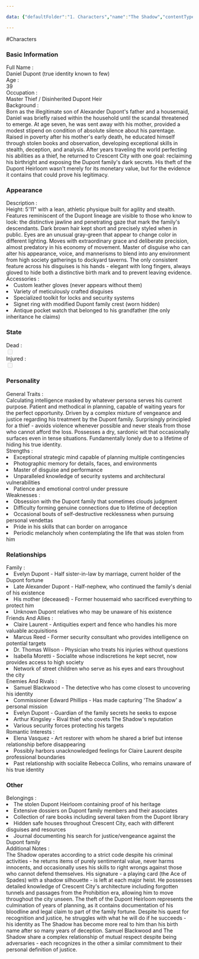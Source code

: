```yaml
---

data: {"defaultFolder":"1. Characters","name":"The Shadow","contentType":"characters","template":{"BasicInformation":{"FullName":{"value":"Daniel Dupont (true identity known to few)","type":"text"},"Age":{"value":"39","type":"text"},"Occupation":{"value":"Master Thief / Disinherited Dupont Heir","type":"text"},"Background":{"value":"Born as the illegitimate son of Alexander Dupont's father and a housemaid, Daniel was briefly raised within the household until the scandal threatened to emerge. At age seven, he was sent away with his mother, provided a modest stipend on condition of absolute silence about his parentage. Raised in poverty after his mother's early death, he educated himself through stolen books and observation, developing exceptional skills in stealth, deception, and analysis. After years traveling the world perfecting his abilities as a thief, he returned to Crescent City with one goal: reclaiming his birthright and exposing the Dupont family's dark secrets. His theft of the Dupont Heirloom wasn't merely for its monetary value, but for the evidence it contains that could prove his legitimacy.","type":"textarea"}},"Appearance":{"Description":{"value":"Height: 5'11\" with a lean, athletic physique built for agility and stealth. Features reminiscent of the Dupont lineage are visible to those who know to look: the distinctive jawline and penetrating gaze that mark the family's descendants. Dark brown hair kept short and precisely styled when in public. Eyes are an unusual gray-green that appear to change color in different lighting. Moves with extraordinary grace and deliberate precision, almost predatory in his economy of movement. Master of disguise who can alter his appearance, voice, and mannerisms to blend into any environment from high society gatherings to dockyard taverns. The only consistent feature across his disguises is his hands - elegant with long fingers, always gloved to hide both a distinctive birth mark and to prevent leaving evidence.","type":"textarea"},"Accessories":{"value":["Custom leather gloves (never appears without them)","Variety of meticulously crafted disguises","Specialized toolkit for locks and security systems","Signet ring with modified Dupont family crest (worn hidden)","Antique pocket watch that belonged to his grandfather (the only inheritance he claims)"],"type":"array:text"}},"State":{"Dead":{"value":false,"type":"boolean"},"Injured":{"value":false,"type":"boolean"}},"Personality":{"GeneralTraits":{"value":"Calculating intelligence masked by whatever persona serves his current purpose. Patient and methodical in planning, capable of waiting years for the perfect opportunity. Driven by a complex mixture of vengeance and justice regarding his treatment by the Dupont family. Surprisingly principled for a thief - avoids violence whenever possible and never steals from those who cannot afford the loss. Possesses a dry, sardonic wit that occasionally surfaces even in tense situations. Fundamentally lonely due to a lifetime of hiding his true identity.","type":"textarea"},"Strengths":{"value":["Exceptional strategic mind capable of planning multiple contingencies","Photographic memory for details, faces, and environments","Master of disguise and performance","Unparalleled knowledge of security systems and architectural vulnerabilities","Patience and emotional control under pressure"],"type":"array:text"},"Weaknesses":{"value":["Obsession with the Dupont family that sometimes clouds judgment","Difficulty forming genuine connections due to lifetime of deception","Occasional bouts of self-destructive recklessness when pursuing personal vendettas","Pride in his skills that can border on arrogance","Periodic melancholy when contemplating the life that was stolen from him"],"type":"array:text"}},"Relationships":{"Family":{"value":["Evelyn Dupont - Half sister-in-law by marriage, current holder of the Dupont fortune","Late Alexander Dupont - Half-nephew, who continued the family's denial of his existence","His mother (deceased) - Former housemaid who sacrificed everything to protect him","Unknown Dupont relatives who may be unaware of his existence"],"type":"array:text"},"FriendsAndAllies":{"value":["Claire Laurent - Antiquities expert and fence who handles his more valuable acquisitions","Marcus Reed - Former security consultant who provides intelligence on potential targets","Dr. Thomas Wilson - Physician who treats his injuries without questions","Isabella Moretti - Socialite whose indiscretions he kept secret, now provides access to high society","Network of street children who serve as his eyes and ears throughout the city"],"type":"array:text"},"EnemiesAndRivals":{"value":["Samuel Blackwood - The detective who has come closest to uncovering his identity","Commissioner Edward Phillips - Has made capturing 'The Shadow' a personal mission","Evelyn Dupont - Guardian of the family secrets he seeks to expose","Arthur Kingsley - Rival thief who covets The Shadow's reputation","Various security forces protecting his targets"],"type":"array:text"},"RomanticInterests":{"value":["Elena Vasquez - Art restorer with whom he shared a brief but intense relationship before disappearing","Possibly harbors unacknowledged feelings for Claire Laurent despite professional boundaries","Past relationship with socialite Rebecca Collins, who remains unaware of his true identity"],"type":"array:text"}},"Other":{"Belongings":{"value":["The stolen Dupont Heirloom containing proof of his heritage","Extensive dossiers on Dupont family members and their associates","Collection of rare books including several taken from the Dupont library","Hidden safe houses throughout Crescent City, each with different disguises and resources","Journal documenting his search for justice/vengeance against the Dupont family"],"type":"array:text"},"AdditionalNotes":{"value":"The Shadow operates according to a strict code despite his criminal activities - he returns items of purely sentimental value, never harms innocents, and occasionally uses his skills to right wrongs against those who cannot defend themselves. His signature - a playing card (the Ace of Spades) with a shadow silhouette - is left at each major heist. He possesses detailed knowledge of Crescent City's architecture including forgotten tunnels and passages from the Prohibition era, allowing him to move throughout the city unseen. The theft of the Dupont Heirloom represents the culmination of years of planning, as it contains documentation of his bloodline and legal claim to part of the family fortune. Despite his quest for recognition and justice, he struggles with what he will do if he succeeds - his identity as The Shadow has become more real to him than his birth name after so many years of deception. Samuel Blackwood and The Shadow share a complex relationship of mutual respect despite being adversaries - each recognizes in the other a similar commitment to their personal definition of justice.","type":"textarea"}}}}

---
```


#Characters

<div class="section level-3"><h3 class="section-header">Basic Information</h3><div class="section-content"><div class="content-container"><div class="field-container field-type-text"><div class="field-label">Full Name : </div><div class="field-value text-value">Daniel Dupont (true identity known to few)</div></div><div class="field-container field-type-text"><div class="field-label">Age : </div><div class="field-value text-value">39</div></div><div class="field-container field-type-text"><div class="field-label">Occupation : </div><div class="field-value text-value">Master Thief / Disinherited Dupont Heir</div></div><div class="field-container field-type-textarea"><div class="field-label">Background : </div><div class="field-value"><div class="content-creation-textarea">Born as the illegitimate son of Alexander Dupont's father and a housemaid, Daniel was briefly raised within the household until the scandal threatened to emerge. At age seven, he was sent away with his mother, provided a modest stipend on condition of absolute silence about his parentage. Raised in poverty after his mother's early death, he educated himself through stolen books and observation, developing exceptional skills in stealth, deception, and analysis. After years traveling the world perfecting his abilities as a thief, he returned to Crescent City with one goal: reclaiming his birthright and exposing the Dupont family's dark secrets. His theft of the Dupont Heirloom wasn't merely for its monetary value, but for the evidence it contains that could prove his legitimacy.</div></div></div></div></div></div><div class="section-separator"></div><div class="section level-3"><h3 class="section-header">Appearance</h3><div class="section-content"><div class="content-container"><div class="field-container field-type-textarea"><div class="field-label">Description : </div><div class="field-value"><div class="content-creation-textarea">Height: 5'11" with a lean, athletic physique built for agility and stealth. Features reminiscent of the Dupont lineage are visible to those who know to look: the distinctive jawline and penetrating gaze that mark the family's descendants. Dark brown hair kept short and precisely styled when in public. Eyes are an unusual gray-green that appear to change color in different lighting. Moves with extraordinary grace and deliberate precision, almost predatory in his economy of movement. Master of disguise who can alter his appearance, voice, and mannerisms to blend into any environment from high society gatherings to dockyard taverns. The only consistent feature across his disguises is his hands - elegant with long fingers, always gloved to hide both a distinctive birth mark and to prevent leaving evidence.</div></div></div><div class="field-container field-type-array:text"><div class="field-label">Accessories : </div><nav class="field-value array-container"><li class="array-item text-item">Custom leather gloves (never appears without them)</li><li class="array-item text-item">Variety of meticulously crafted disguises</li><li class="array-item text-item">Specialized toolkit for locks and security systems</li><li class="array-item text-item">Signet ring with modified Dupont family crest (worn hidden)</li><li class="array-item text-item">Antique pocket watch that belonged to his grandfather (the only inheritance he claims)</li></nav></div></div></div></div><div class="section-separator"></div><div class="section level-3"><h3 class="section-header">State</h3><div class="section-content"><div class="content-container"><div class="field-container field-type-boolean"><div class="field-label">Dead : </div><div class="field-value"><input type="checkbox" disabled="true"></div></div><div class="field-container field-type-boolean"><div class="field-label">Injured : </div><div class="field-value"><input type="checkbox" disabled="true"></div></div></div></div></div><div class="section-separator"></div><div class="section level-3"><h3 class="section-header">Personality</h3><div class="section-content"><div class="content-container"><div class="field-container field-type-textarea"><div class="field-label">General Traits : </div><div class="field-value"><div class="content-creation-textarea">Calculating intelligence masked by whatever persona serves his current purpose. Patient and methodical in planning, capable of waiting years for the perfect opportunity. Driven by a complex mixture of vengeance and justice regarding his treatment by the Dupont family. Surprisingly principled for a thief - avoids violence whenever possible and never steals from those who cannot afford the loss. Possesses a dry, sardonic wit that occasionally surfaces even in tense situations. Fundamentally lonely due to a lifetime of hiding his true identity.</div></div></div><div class="field-container field-type-array:text"><div class="field-label">Strengths : </div><nav class="field-value array-container"><li class="array-item text-item">Exceptional strategic mind capable of planning multiple contingencies</li><li class="array-item text-item">Photographic memory for details, faces, and environments</li><li class="array-item text-item">Master of disguise and performance</li><li class="array-item text-item">Unparalleled knowledge of security systems and architectural vulnerabilities</li><li class="array-item text-item">Patience and emotional control under pressure</li></nav></div><div class="field-container field-type-array:text"><div class="field-label">Weaknesses : </div><nav class="field-value array-container"><li class="array-item text-item">Obsession with the Dupont family that sometimes clouds judgment</li><li class="array-item text-item">Difficulty forming genuine connections due to lifetime of deception</li><li class="array-item text-item">Occasional bouts of self-destructive recklessness when pursuing personal vendettas</li><li class="array-item text-item">Pride in his skills that can border on arrogance</li><li class="array-item text-item">Periodic melancholy when contemplating the life that was stolen from him</li></nav></div></div></div></div><div class="section-separator"></div><div class="section level-3"><h3 class="section-header">Relationships</h3><div class="section-content"><div class="content-container"><div class="field-container field-type-array:text"><div class="field-label">Family : </div><nav class="field-value array-container"><li class="array-item text-item">Evelyn Dupont - Half sister-in-law by marriage, current holder of the Dupont fortune</li><li class="array-item text-item">Late Alexander Dupont - Half-nephew, who continued the family's denial of his existence</li><li class="array-item text-item">His mother (deceased) - Former housemaid who sacrificed everything to protect him</li><li class="array-item text-item">Unknown Dupont relatives who may be unaware of his existence</li></nav></div><div class="field-container field-type-array:text"><div class="field-label">Friends And Allies : </div><nav class="field-value array-container"><li class="array-item text-item">Claire Laurent - Antiquities expert and fence who handles his more valuable acquisitions</li><li class="array-item text-item">Marcus Reed - Former security consultant who provides intelligence on potential targets</li><li class="array-item text-item">Dr. Thomas Wilson - Physician who treats his injuries without questions</li><li class="array-item text-item">Isabella Moretti - Socialite whose indiscretions he kept secret, now provides access to high society</li><li class="array-item text-item">Network of street children who serve as his eyes and ears throughout the city</li></nav></div><div class="field-container field-type-array:text"><div class="field-label">Enemies And Rivals : </div><nav class="field-value array-container"><li class="array-item text-item">Samuel Blackwood - The detective who has come closest to uncovering his identity</li><li class="array-item text-item">Commissioner Edward Phillips - Has made capturing 'The Shadow' a personal mission</li><li class="array-item text-item">Evelyn Dupont - Guardian of the family secrets he seeks to expose</li><li class="array-item text-item">Arthur Kingsley - Rival thief who covets The Shadow's reputation</li><li class="array-item text-item">Various security forces protecting his targets</li></nav></div><div class="field-container field-type-array:text"><div class="field-label">Romantic Interests : </div><nav class="field-value array-container"><li class="array-item text-item">Elena Vasquez - Art restorer with whom he shared a brief but intense relationship before disappearing</li><li class="array-item text-item">Possibly harbors unacknowledged feelings for Claire Laurent despite professional boundaries</li><li class="array-item text-item">Past relationship with socialite Rebecca Collins, who remains unaware of his true identity</li></nav></div></div></div></div><div class="section-separator"></div><div class="section level-3"><h3 class="section-header">Other</h3><div class="section-content"><div class="content-container"><div class="field-container field-type-array:text"><div class="field-label">Belongings : </div><nav class="field-value array-container"><li class="array-item text-item">The stolen Dupont Heirloom containing proof of his heritage</li><li class="array-item text-item">Extensive dossiers on Dupont family members and their associates</li><li class="array-item text-item">Collection of rare books including several taken from the Dupont library</li><li class="array-item text-item">Hidden safe houses throughout Crescent City, each with different disguises and resources</li><li class="array-item text-item">Journal documenting his search for justice/vengeance against the Dupont family</li></nav></div><div class="field-container field-type-textarea"><div class="field-label">Additional Notes : </div><div class="field-value"><div class="content-creation-textarea">The Shadow operates according to a strict code despite his criminal activities - he returns items of purely sentimental value, never harms innocents, and occasionally uses his skills to right wrongs against those who cannot defend themselves. His signature - a playing card (the Ace of Spades) with a shadow silhouette - is left at each major heist. He possesses detailed knowledge of Crescent City's architecture including forgotten tunnels and passages from the Prohibition era, allowing him to move throughout the city unseen. The theft of the Dupont Heirloom represents the culmination of years of planning, as it contains documentation of his bloodline and legal claim to part of the family fortune. Despite his quest for recognition and justice, he struggles with what he will do if he succeeds - his identity as The Shadow has become more real to him than his birth name after so many years of deception. Samuel Blackwood and The Shadow share a complex relationship of mutual respect despite being adversaries - each recognizes in the other a similar commitment to their personal definition of justice.</div></div></div></div></div></div><div class="section-separator"></div>